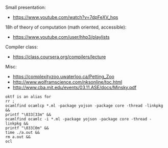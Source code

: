Small presentation:
- https://www.youtube.com/watch?v=7dpFeXV_hqs

18h of theory of computation (math oriented, accessible):
- https://www.youtube.com/user/hhp3/playlists

Compiler class:
- https://class.coursera.org/compilers/lecture

Misc:
- https://complexityzoo.uwaterloo.ca/Petting_Zoo
- http://www.wolframscience.com/nksonline/toc.html
- http://www.cba.mit.edu/events/03.11.ASE/docs/Minsky.pdf

```
oktf is an alias for
rr ;
ocamlfind ocamlcp *.ml -package yojson -package core -thread -linkpkg &&
printf "\033[33m" &&
ocamlfind ocamlc -i *.ml -package yojson -package core -thread -linkpkg &&
printf "\033[0m" &&
time ./a.out &&
rm a.out &&
ocl
```
